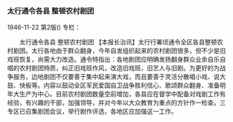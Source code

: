 ### 太行通令各县  整顿农村剧团

1946-11-22
第2版()
专栏：

　　太行通令各县
    整顿农村剧团
    【本报长治讯】太行行署顷通令全区各县整顿农村剧团。太行各地由于群众翻身，今年自发组织起来的农村剧团很多，但不少是旧戏班恢复，尚需大力改造。通令特指出：各地剧团应明确发扬翻身群众业余自乐自唱的农村剧团特质，纠正旧戏班作风，改造旧戏班，旧艺人与旧剧。为更好的为战争服务，边地剧团不仅要善于集中起来演大戏，而且要善于灵活分散唱小戏、说大鼓、快板等。内容以鼓动全区军民爱国自卫战争胜利信心、歌颂群众翻身、准备明年大生产为中心。目前农村剧团数量空前增加，各县应在督学中配备对戏剧工作有经验，有兴趣的干部，加强领导，并对今年以大众教育为重点的方针作一检查。三专区已召集剧团会议，举行剧作评选，各地区应加强这一工作。
